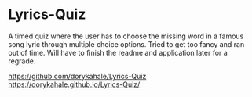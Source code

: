 # Lyrics-Quiz
A timed quiz where the user has to choose the missing word in a famous song lyric through multiple choice options.
Tried to get too fancy and ran out of time. Will have to finish the readme and application later for a regrade. 

https://github.com/dorykahale/Lyrics-Quiz
https://dorykahale.github.io/Lyrics-Quiz/


